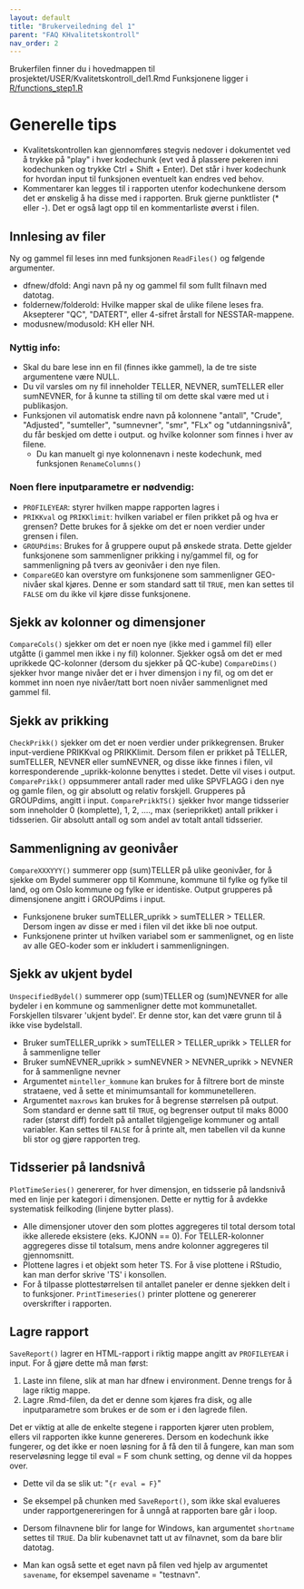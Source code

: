 ```yaml
---
layout: default
title: "Brukerveiledning del 1" 
parent: "FAQ KHvalitetskontroll"
nav_order: 2  
---
```


Brukerfilen finner du i hovedmappen til prosjektet/USER/Kvalitetskontroll_del1.Rmd
Funksjonene ligger i [R/functions_step1.R](https://github.com/helseprofil/KHvalitetskontroll/blob/main/R/functions_step1.R)

# Generelle tips
- Kvalitetskontrollen kan gjennomføres stegvis nedover i dokumentet ved å trykke på "play" i hver kodechunk (evt ved å plassere pekeren inni kodechunken og trykke Ctrl + Shift + Enter). Det står i hver kodechunk for hvordan input til funksjonen eventuelt kan endres ved behov. 
- Kommentarer kan legges til i rapporten utenfor kodechunkene dersom det er ønskelig å ha disse med i rapporten. Bruk gjerne punktlister (* eller -). Det er også lagt opp til en kommentarliste øverst i filen. 

## Innlesing av filer
Ny og gammel fil leses inn med funksjonen `ReadFiles()` og følgende argumenter.
- dfnew/dfold: Angi navn på ny og gammel fil som fullt filnavn med datotag. 
- foldernew/folderold: Hvilke mapper skal de ulike filene leses fra. Aksepterer "QC", "DATERT", eller 4-sifret årstall for NESSTAR-mappene. 
- modusnew/modusold: KH eller NH. 

### Nyttig info: 
- Skal du bare lese inn en fil (finnes ikke gammel), la de tre siste argumentene være NULL. 
- Du vil varsles om ny fil inneholder TELLER, NEVNER, sumTELLER eller sumNEVNER, for å kunne ta stilling til om dette skal være med ut i publikasjon.
- Funksjonen vil automatisk endre navn på kolonnene "antall", "Crude", "Adjusted", "sumteller", "sumnevner", "smr", "FLx" og "utdanningsnivå", du får beskjed om dette i output. og hvilke kolonner som finnes i hver av filene. 
    - Du kan manuelt gi nye kolonnenavn i neste kodechunk, med funksjonen `RenameColumns()`

### Noen flere inputparametre er nødvendig:
- `PROFILEYEAR`: styrer hvilken mappe rapporten lagres i
- `PRIKKval` og `PRIKKlimit`: hvilken variabel er filen prikket på og hva er grensen? Dette brukes for å sjekke om det er noen verdier under grensen i filen.  
- `GROUPdims`: Brukes for å gruppere ouput på ønskede strata. Dette gjelder funksjonene som sammenligner prikking i ny/gammel fil, og for sammenligning på tvers av geonivåer i den nye filen.
- `CompareGEO` kan overstyre om funksjonene som sammenligner GEO-nivåer skal kjøres. Denne er som standard satt til `TRUE`, men kan settes til `FALSE` om du ikke vil kjøre disse funksjonene. 

## Sjekk av kolonner og dimensjoner

`CompareCols()` sjekker om det er noen nye (ikke med i gammel fil) eller utgåtte (i gammel men ikke i ny fil) kolonner. Sjekker også om det er med uprikkede QC-kolonner (dersom du sjekker på QC-kube)
`CompareDims()` sjekker hvor mange nivåer det er i hver dimensjon i ny fil, og om det er kommet inn noen nye nivåer/tatt bort noen nivåer sammenlignet med gammel fil. 

## Sjekk av prikking
`CheckPrikk()` sjekker om det er noen verdier under prikkegrensen. Bruker input-verdiene PRIKKval og PRIKKlimit. Dersom filen er prikket på TELLER, sumTELLER, NEVNER eller sumNEVNER, og disse ikke finnes i filen, vil korresponderende _uprikk-kolonne benyttes i stedet. Dette vil vises i output. 
`ComparePrikk()` oppsummerer antall rader med ulike SPVFLAGG i den nye og gamle filen, og gir absolutt og relativ forskjell. Grupperes på GROUPdims, angitt i input. 
`ComparePrikkTS()` sjekker hvor mange tidsserier som inneholder 0 (komplette), 1, 2, ...., max (serieprikket) antall prikker i tidsserien. Gir absolutt antall og som andel av totalt antall tidsserier. 

## Sammenligning av geonivåer
`CompareXXXYYY()` summerer opp (sum)TELLER på ulike geonivåer, for å sjekke om Bydel summerer opp til Kommune, kommune til fylke og fylke til land, og om Oslo kommune og fylke er identiske. Output grupperes på dimensjonene angitt i GROUPdims i input. 
- Funksjonene bruker sumTELLER_uprikk > sumTELLER > TELLER. Dersom ingen av disse er med i filen vil det ikke bli noe output. 
- Funksjonene printer ut hvilken variabel som er sammenlignet, og en liste av alle GEO-koder som er inkludert i sammenligningen. 

## Sjekk av ukjent bydel
`UnspecifiedBydel()` summerer opp (sum)TELLER og (sum)NEVNER for alle bydeler i en kommune og sammenligner dette mot kommunetallet. Forskjellen tilsvarer 'ukjent bydel'. Er denne stor, kan det være grunn til å ikke vise bydelstall. 
- Bruker sumTELLER_uprikk > sumTELLER > TELLER_uprikk > TELLER for å sammenligne teller
- Bruker sumNEVNER_uprikk > sumNEVNER > NEVNER_uprikk > NEVNER for å sammenligne nevner
- Argumentet `minteller_kommune` kan brukes for å filtrere bort de minste strataene, ved å sette et minimumsantall for kommunetelleren.
- Argumentet `maxrows` kan brukes for å begrense størrelsen på output. Som standard er denne satt til `TRUE`, og begrenser output til maks 8000 rader (størst diff) fordelt på antallet tilgjengelige kommuner og antall variabler. Kan settes til `FALSE` for å printe alt, men tabellen vil da kunne bli stor og gjøre rapporten treg.

## Tidsserier på landsnivå
`PlotTimeSeries()` genererer, for hver dimensjon, en tidsserie på landsnivå med en linje per kategori i dimensjonen. Dette er nyttig for å avdekke systematisk feilkoding (linjene bytter plass). 
- Alle dimensjoner utover den som plottes aggregeres til total dersom total ikke allerede eksistere (eks. KJONN == 0). For TELLER-kolonner aggregeres disse til totalsum, mens andre kolonner aggregeres til gjennomsnitt.
- Plottene lagres i et objekt som heter TS. For å vise plottene i RStudio, kan man derfor skrive 'TS' i konsollen. 
- For å tilpasse plottestørrelsen til antallet paneler er denne sjekken delt i to funksjoner. `PrintTimeseries()` printer plottene og genererer overskrifter i rapporten.

## Lagre rapport
`SaveReport()` lagrer en HTML-rapport i riktig mappe angitt av `PROFILEYEAR` i input. For å gjøre dette må man først:
1. Laste inn filene, slik at man har dfnew i environment. Denne trengs for å lage riktig mappe.
2. Lagre .Rmd-filen, da det er denne som kjøres fra disk, og alle inputparametre som brukes er de som er i den lagrede filen. 

Det er viktig at alle de enkelte stegene i rapporten kjører uten problem, ellers vil rapporten ikke kunne genereres. Dersom en kodechunk ikke fungerer, og det ikke er noen løsning for å få den til å fungere, kan man som reserveløsning legge til eval = F som chunk setting, og denne vil da hoppes over. 
- Dette vil da se slik ut: "```{r eval = F}```"
- Se eksempel på chunken med `SaveReport()`, som ikke skal evalueres under rapportgenereringen for å unngå at rapporten bare går i loop. 

- Dersom filnavnene blir for lange for Windows, kan argumentet `shortname` settes til `TRUE`. Da blir kubenavnet tatt ut av filnavnet, som da bare blir datotag. 
- Man kan også sette et eget navn på filen ved hjelp av argumentet `savename`, for eksempel savename = "testnavn".
